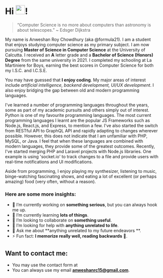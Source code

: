 # Hi <img src="https://raw.githubusercontent.com/MartinHeinz/MartinHeinz/master/wave.gif" width="30px" height="30px"/>!

> “Computer Science is no more about computers than astronomy is about telescopes.” ~ Edsger Dijkstra

My name is Anweshan Roy Chowdhury (aka @formula21). I am a student that enjoys studying computer science as my primary subject. I am now pursuing **Master of Science in Computer Science** at the University of Calcutta. I received an **A** letter grade and a **Bachelor of Science (Honors) Degree** from the same university in 2021. I completed my schooling at La Martiniere for Boys, earning the best scores in Computer Science for both my I.S.C. and I.C.S.E.

You may have guessed that **I enjoy coding**. My major areas of interest include _artificial intelligence, backend development, UI/UX development_. I also enjoy bridging the gap between old and modern programming languages.

I've learned a number of programming languages throughout the years, some as part of my academic pursuits and others simply out of interest. Python is one of my favourite programming languages. The most current programming languages I learnt are the popular JS Frameworks such as Node.js, React.js, and Express, to mention a few. I've also started the switch from RESTful API to GraphQL API and rapidly adapting to changes wherever possible. However, this does not indicate that I am unfamiliar with PHP, MySQL, or Java. I feel that when these languages are combined with modern languages, they provide some of the greatest outcomes. Recently, I've started merging PHP and Laravel projects with Node.js libraries. One example is using 'socket.io' to track changes to a file and provide users with real-time notifications and UI modifications.

Aside from programming, I enjoy playing my synthesizer, listening to music, binge-watching fascinating shows, and eating a lot of excellent (or perhaps amazing) food (very often, without a reason).

### Here are some more insights:
- 🔭 I’m currently working on **something serious**, but you can always hook me up.
- 🌱 I’m currently learning **lots of things**.
- 👯 I’m looking to collaborate on **something useful**.
- 🤔 I’m looking for help with **anything unrelated to life**. 
- 💬 Ask me about **anything unrelated to my future endeavors **.
- ⚡ Fun fact: **I memorize really well, reading backwards** 📖.

## Want to contact me:
- You may use the contact form at 
- You can always use my email **anweshanrc15@gmail.com**.
